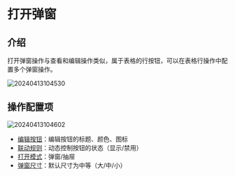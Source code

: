 # 打开弹窗

## 介绍

打开弹窗操作与查看和编辑操作类似，属于表格的行按钮，可以在表格行操作中配置多个弹窗操作。

![20240413104530](https://static-docs.nocobase.com/20240413104530.png)

## 操作配置项

![20240413104602](https://static-docs.nocobase.com/20240413104602.png)

- [编辑按钮](/handbook/ui/actions/action-settings/edit-button)：编辑按钮的标题、颜色、图标
- [联动规则](/handbook/ui/actions/action-settings/linkage-rule)：动态控制按钮的状态（显示/禁用）
- [打开模式](/handbook/ui/actions/action-settings/open-mode)：弹窗/抽屉
- [弹窗尺寸](/handbook/ui/actions/action-settings/popup-size)：默认尺寸为中等（大/中/小）